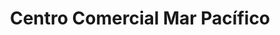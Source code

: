 ---
title: "Centro Comercial Mar Pacífico"
url: /lecheria/centro-comercial-mar-pacifico/
shop: Einkaufszentrum
---